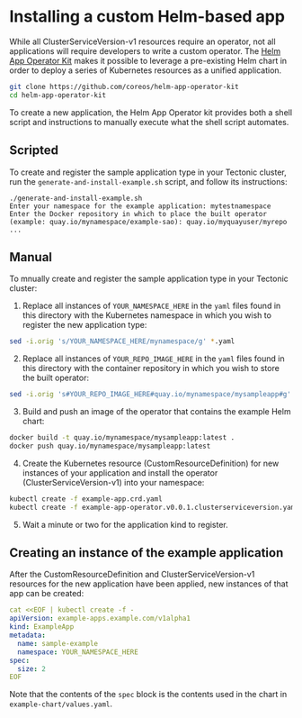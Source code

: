 # Installing a custom Helm-based app

While all ClusterServiceVersion-v1 resources require an operator, not all applications will require developers to write a custom operator.
The [Helm App Operator Kit][helm-sdk] makes it possible to leverage a pre-existing Helm chart in order to deploy a series of Kubernetes resources as a unified application.

```sh
git clone https://github.com/coreos/helm-app-operator-kit
cd helm-app-operator-kit
```

To create a new application, the Helm App Operator kit provides both a shell script and instructions to manually execute what the shell script automates.

## Scripted

To create and register the sample application type in your Tectonic cluster, run the `generate-and-install-example.sh` script, and follow its instructions:

```
./generate-and-install-example.sh
Enter your namespace for the example application: mytestnamespace
Enter the Docker repository in which to place the built operator (example: quay.io/mynamespace/example-sao): quay.io/myquayuser/myrepo
...
```

## Manual

To mnually create and register the sample application type in your Tectonic cluster:

1) Replace all instances of `YOUR_NAMESPACE_HERE` in the `yaml` files found in this directory with the Kubernetes namespace in which you wish to register the new application type:

```sh
sed -i.orig 's/YOUR_NAMESPACE_HERE/mynamespace/g' *.yaml
```

2) Replace all instances of `YOUR_REPO_IMAGE_HERE` in the `yaml` files found in this directory with the container repository in which you wish to store the built operator:

```sh
sed -i.orig 's#YOUR_REPO_IMAGE_HERE#quay.io/mynamespace/mysampleapp#g' *.yaml
```

3) Build and push an image of the operator that contains the example Helm chart:

```sh
docker build -t quay.io/mynamespace/mysampleapp:latest .
docker push quay.io/mynamespace/mysampleapp:latest
```

4) Create the Kubernetes resource (CustomResourceDefinition) for new instances of your application and install the operator (ClusterServiceVersion-v1) into your namespace:

```sh
kubectl create -f example-app.crd.yaml
kubectl create -f example-app-operator.v0.0.1.clusterserviceversion.yaml
```

5) Wait a minute or two for the application kind to register.

## Creating an instance of the example application

After the CustomResourceDefinition and ClusterServiceVersion-v1 resources for the new application have been applied, new instances of that app can be created:

```yaml
cat <<EOF | kubectl create -f -
apiVersion: example-apps.example.com/v1alpha1
kind: ExampleApp
metadata:
  name: sample-example
  namespace: YOUR_NAMESPACE_HERE
spec:
  size: 2
EOF
```

Note that the contents of the `spec` block is the contents used in the chart in `example-chart/values.yaml`.


[helm-sdk]: ../
